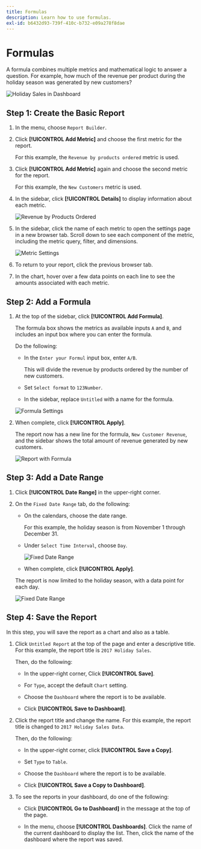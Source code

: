 ```yaml
---
title: Formulas
description: Learn how to use formulas.
exl-id: b6432d93-739f-410c-b732-e09a278f8dae
---
```

# Formulas

A formula combines multiple metrics and mathematical logic to answer a question. For example, how much of the revenue per product during the holiday season was generated by new customers?

![Holiday Sales in Dashboard](../../assets/magento-bi-report-builder-revenue-by-products-formula-report-holiday-sales-dashboard.png)

## Step 1: Create the Basic Report

1. In the menu, choose `Report Builder`.

1. Click **[!UICONTROL Add Metric]** and choose the first metric for the report.

    For this example, the `Revenue by products ordered` metric is used.

1. Click **[!UICONTROL Add Metric]** again and choose the second metric for the report.

    For this example, the `New Customers` metric is used.

1. In the sidebar, click **[!UICONTROL Details]** to display information about each metric.

    ![Revenue by Products Ordered](../../assets/magento-bi-report-builder-revenue-by-products.png)

1. In the sidebar, click the name of each metric to open the settings page in a new browser tab. Scroll down to see each component of the metric, including the metric query, filter, and dimensions.

    ![Metric Settings](../../assets/magento-bi-report-builder-revenue-by-products-metric-detail.png)

1. To return to your report, click the previous browser tab.

1. In the chart, hover over a few data points on each line to see the amounts associated with each metric.

## Step 2: Add a Formula

1. At the top of the sidebar, click **[!UICONTROL Add Formula]**.

    The formula box shows the metrics as available inputs `A` and `B`, and includes an input box where you can enter the formula.

    Do the following:

    * In the `Enter your Formul` input box, enter `A/B`.

        This will divide the revenue by products ordered by the number of new customers.

    * Set `Select format` to `123Number`.

    * In the sidebar, replace `Untitled` with a name for the formula.

    ![Formula Settings](../../assets/magento-bi-report-builder-revenue-by-products-add-formula-detail.png)

1. When complete, click **[!UICONTROL Apply]**.

    The report now has a new line for the formula, `New Customer Revenue`, and the sidebar shows the total amount of revenue generated by new customers.

    ![Report with Formula](../../assets/magento-bi-report-builder-revenue-by-products-formula-report.png)

## Step 3: Add a Date Range

1. Click **[!UICONTROL Date Range]** in the upper-right corner.

1. On the `Fixed Date Range` tab, do the following:

    * On the calendars, choose the date range.

        For this example, the holiday season is from November 1 through December 31.

    * Under `Select Time Interval`, choose `Day`.

        ![Fixed Date Range](../../assets/magento-bi-report-builder-revenue-by-products-formula-report-fixed-date-range.png)

    * When complete, click **[!UICONTROL Apply]**.

    The report is now limited to the holiday season, with a data point for each day.

    ![Fixed Date Range](../../assets/magento-bi-report-builder-revenue-by-products-formula-report-fixed-date-range-report.png)

## Step 4: Save the Report

In this step, you will save the report as a chart and also as a table.

1. Click `Untitled Report` at the top of the page and enter a descriptive title. For this example, the report title is `2017 Holiday Sales`.

    Then, do the following:

    * In the upper-right corner, Click **[!UICONTROL Save]**.

    * For `Type`, accept the default `Chart` setting.

    * Choose the `Dashboard` where the report is to be available.

    * Click **[!UICONTROL Save to Dashboard]**.

1. Click the report title and change the name. For this example, the report title is changed to `2017 Holiday Sales Data`.

    Then, do the following:

    * In the upper-right corner, click **[!UICONTROL Save a Copy]**.

    * Set `Type` to `Table`.

    * Choose the `Dashboard` where the report is to be available.

    * Click **[!UICONTROL Save a Copy to Dashboard]**.

1. To see the reports in your dashboard, do one of the following:

    * Click **[!UICONTROL Go to Dashboard]** in the message at the top of the page.

    * In the menu, choose **[!UICONTROL Dashboards]**. Click the name of the current dashboard to display the list. Then, click the name of the dashboard where the report was saved.
